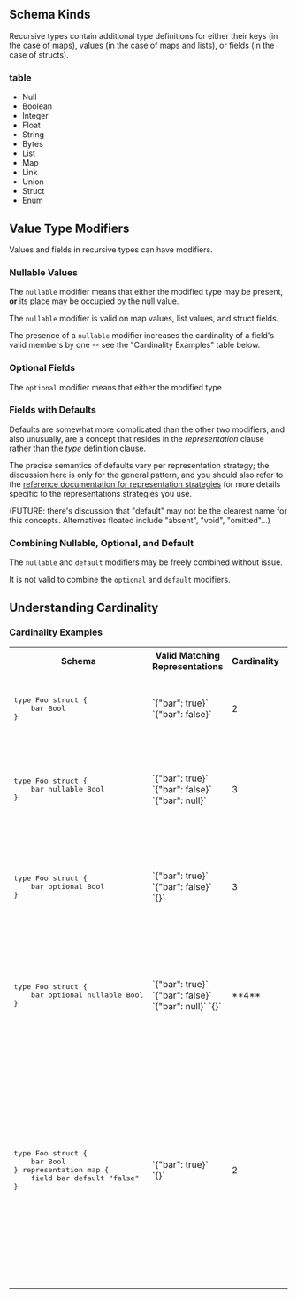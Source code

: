 

Schema Kinds
------------

Recursive types contain additional type definitions for either their
keys (in the case of maps),
values (in the case of maps and lists),
or fields (in the case of structs).

### table

- Null
- Boolean
- Integer
- Float
- String
- Bytes
- List
- Map
- Link
- Union
- Struct
- Enum


Value Type Modifiers
--------------------

Values and fields in recursive types can have modifiers.

### Nullable Values

The `nullable` modifier means that either the modified type may be present,
**or** its place may be occupied by the null value.

The `nullable` modifier is valid on map values, list values, and struct fields.

The presence of a `nullable` modifier increases the cardinality of a field's
valid members by one -- see the "Cardinality Examples" table below.

### Optional Fields

The `optional` modifier means that either the modified type

### Fields with Defaults

Defaults are somewhat more complicated than the other two modifiers,
and also unusually, are a concept that resides in the *representation* clause
rather than the *type* definition clause.

The precise semantics of defaults vary per representation strategy;
the discussion here is only for the general pattern, and you should also
refer to the [reference documentation for representation strategies](./representations.md#representation-strategy-reference)
for more details specific to the representations strategies you use.

(FUTURE: there's discussion that "default" may not be the clearest name for
this concepts.  Alternatives floated include "absent", "void", "omitted"...)

### Combining Nullable, Optional, and Default

The `nullable` and `default` modifiers may be freely combined without issue.

It is not valid to combine the `optional` and `default` modifiers.


Understanding Cardinality
-------------------------

### Cardinality Examples

<!-- forgive the html. -->
<!-- multi-line content and markdown tables don't mix, unfortunately. -->
<table>

<tr>
<th>Schema</th>
<th>Valid Matching Representations</th>
<th>Cardinality</th>
<th>Comments</th>
</tr>

<tr>
<td width=40%><pre>
type Foo struct {
	bar Bool
}
</pre></td>
<td width=20%>
`{"bar": true}`  
`{"bar": false}`  
</td>
<td>2</td>
<td>The cardinality of `Bool` is 2; the struct has no other members, so that's it.
</tr>

<tr>
<td><pre>
type Foo struct {
	bar nullable Bool
}
</pre></td>
<td>
`{"bar": true}`  
`{"bar": false}`  
`{"bar": null}`  
</td>
<td>3</td>
<td>2+1.  The `nullable` modifier adds one to the cardinality, since a null value is now a valid match.</td>
</tr>

<tr>
<td><pre>
type Foo struct {
	bar optional Bool
}
</pre></td>
<td>
`{"bar": true}`  
`{"bar": false}`  
`{}`  
</td>
<td>3</td>
<td>2+1.  The `optional` modifier adds one to the cardinality, since a map missing the key is now a valid match.</td>
</tr>

<tr>
<td><pre>
type Foo struct {
	bar optional nullable Bool
}
</pre></td>
<td>
`{"bar": true}`  
`{"bar": false}`  
`{"bar": null}`  
`{}`  
</td>
<td>**4**</td>
<td>2+1+1.  *Each* of the modifiers cumulatively adds one valid matching representation, and thus add one to the cardinality.</td>
</tr>

<tr>
<td><pre>
type Foo struct {
	bar Bool
} representation map {
	field bar default "false"
}
</pre></td>
<td>
`{"bar": true}`  
`{}`  
</td>
<td>2</td>
<td>Default values mean that encoding should never include the value if it's the default.  That means the set of valid representations *changes*, but it doesn't *grow* because one representation becomes invalid at the same time as a new representation is added.</td>
</tr>

</table>

